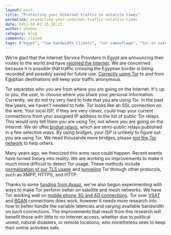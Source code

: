 ```yaml
---
layout: post
title: "Protecting your Internet traffic in volatile times"
permalink: protecting-your-internet-traffic-volatile-times
date: 2011-02-02 15:18:23
author: phobos
category: blog
comments: closed
tags: ["egypt", "low bandwidth clients", "tor camouflage", "tor on satellite", "volatile internet"]
---
```


We're glad that the Internet Service Providers in Egypt are announcing their routes to the world and have [rejoined the Internet](http://www.renesys.com/blog/2011/02/egypt-returns-to-the-internet.shtml). We are concerned because it is possible that traffic crossing the Egyptian border is being recorded and possibly saved for future use. [Correctly using Tor](https://www.torproject.org/download/download#warning) to and from Egyptian destinations will keep your traffic anonymous.

Tor separates who you are from where you are going on the Internet. It's up to you, the user, to choose where you share your personal information. Currently, we do not try very hard to hide that you are using Tor. In the past few years, we haven't needed to hide. Tor looks like an SSL connection on the wire. Your local ISP, if they are very clever, could map your current connections from your assigned IP address to the list of public Tor relays. This would only tell them you are using Tor, not where you are going on the Internet. We do offer [bridge relays](https://www.torproject.org/docs/bridges.html.en), which are semi-public relays published in a few selective ways. By using bridges, your ISP is unlikely to figure out you are using Tor. We need thousands more bridges, please [join the Tor network](https://www.torproject.org/docs/tor-doc-relay) to help others.

Many years ago, we theorized this arms race could happen. Recent events have turned theory into reality. We are working on improvements to make it much more difficult to detect Tor usage. These methods include [normalization of our TLS usage](https://gitweb.torproject.org/tor.git/blob/HEAD:/doc/spec/proposals/176-revising-handshake.txt) and [tunneling](https://gitweb.torproject.org/tor.git/blob/HEAD:/doc/spec/proposals/ideas/xxx-pluggable-transport.txt) Tor through other protocols, such as XMPP, HTTPS, and HTTP.

Thanks to some [funding from Avaaz](https://secure.avaaz.org/en/egypt_blackout/), we've also begun experimenting with ways to make Tor perform better on satellite and mesh networks. We have Tor working well on [mobile phone 3G and 4G connections](https://guardianproject.info/apps/orbot/). Tor over [VSAT](https://secure.wikimedia.org/wikipedia/en/wiki/Very_small_aperture_terminal) and [BGAN](https://secure.wikimedia.org/wikipedia/en/wiki/Broadband_Global_Area_Network) connections does work, however it needs more research into how to better handle the variable latencies and varying available bandwidth on such connections. The improvements that result from this research will benefit those with little to no Internet access, whether due to political unrest, natural disasters, or remote locations, who nonetheless seek to keep their online activities safe.
